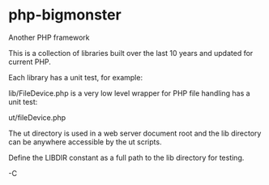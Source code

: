 php-bigmonster
==============

Another PHP framework

This is a collection of libraries built over the last 10 years and updated for current PHP.

Each library has a unit test, for example:

lib/FileDevice.php is a very low level wrapper for PHP file handling has a unit test:

ut/fileDevice.php

The ut directory is used in a web server document root and the lib directory can be anywhere accessible by
the ut scripts.

Define the LIBDIR constant as a full path to the lib directory for testing.

-C
